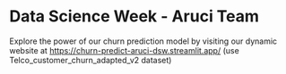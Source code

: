 # Data Science Week - Aruci Team
Explore the power of our churn prediction model by visiting our dynamic website at
https://churn-predict-aruci-dsw.streamlit.app/
(use Telco_customer_churn_adapted_v2 dataset)
